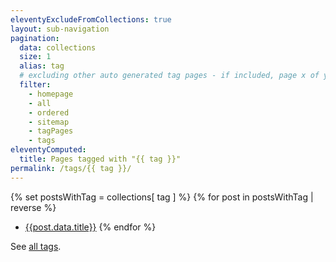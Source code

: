 ```yaml
---
eleventyExcludeFromCollections: true
layout: sub-navigation
pagination:
  data: collections
  size: 1
  alias: tag
  # excluding other auto generated tag pages - if included, page x of y appears in the head title of the page
  filter:
    - homepage
    - all
    - ordered
    - sitemap
    - tagPages
    - tags
eleventyComputed:
  title: Pages tagged with "{{ tag }}"
permalink: /tags/{{ tag }}/
---
```


{% set postsWithTag = collections[ tag ] %}
{% for post in postsWithTag | reverse %}
- [{{post.data.title}}]({{post.url}})
{% endfor %}

See [all tags](/tags).